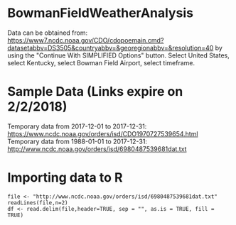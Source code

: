 # BowmanFieldWeatherAnalysis

Data can be obtained from: https://www7.ncdc.noaa.gov/CDO/cdopoemain.cmd?datasetabbv=DS3505&countryabbv=&georegionabbv=&resolution=40 by using the "Continue With SIMPLIFIED Options" button. Select United States, select Kentucky, select Bowman Field Airport, select timeframe.

# Sample Data (Links expire on 2/2/2018)
Temporary data from 2017-12-01 to 2017-12-31: https://www.ncdc.noaa.gov/orders/isd/CDO1970727539654.html
Temporary data from 1988-01-01 to 2017-12-31: http://www.ncdc.noaa.gov/orders/isd/6980487539681dat.txt

# Importing data to R
```
file <- "http://www.ncdc.noaa.gov/orders/isd/6980487539681dat.txt"
readLines(file,n=2)
df <- read.delim(file,header=TRUE, sep = "", as.is = TRUE, fill = TRUE)
```
